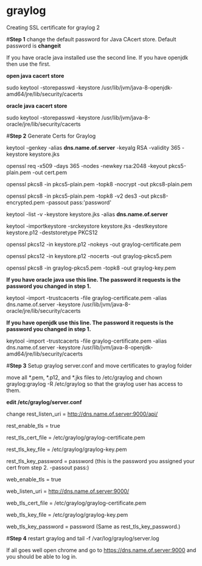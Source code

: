# graylog

Creating SSL certificate for graylog 2

#<b>Step 1</b> change the default password for Java CAcert store. Default password is <b>changeit</b>

If you have oracle java installed use the second line. If you have openjdk then use the first.

<b>open java cacert store</b> 

sudo keytool -storepasswd -keystore /usr/lib/jvm/java-8-openjdk-amd64/jre/lib/security/cacerts 

<b>oracle java cacert store</b>

sudo keytool -storepasswd -keystore /usr/lib/jvm/java-8-oracle/jre/lib/security/cacerts


#<b>Step 2</b> Generate Certs for Graylog

keytool -genkey -alias <b>dns.name.of.server</b> -keyalg RSA -validity 365 -keystore keystore.jks

openssl req -x509 -days 365 -nodes -newkey rsa:2048 -keyout pkcs5-plain.pem -out cert.pem

openssl pkcs8 -in pkcs5-plain.pem -topk8 -nocrypt -out pkcs8-plain.pem

openssl pkcs8 -in pkcs5-plain.pem -topk8 -v2 des3 -out pkcs8-encrypted.pem -passout pass:'password'

keytool -list -v -keystore keystore.jks -alias <b>dns.name.of.server</b>

keytool -importkeystore -srckeystore keystore.jks -destkeystore keystore.p12 -deststoretype PKCS12

openssl pkcs12 -in keystore.p12 -nokeys -out graylog-certificate.pem

openssl pkcs12 -in keystore.p12 -nocerts -out graylog-pkcs5.pem

openssl pkcs8 -in graylog-pkcs5.pem -topk8 -out graylog-key.pem

<b>If you have oracle java use this line. The password it requests is the password you changed in step 1.</b>

keytool -import -trustcacerts -file graylog-certificate.pem -alias dns.name.of.server  -keystore /usr/lib/jvm/java-8-oracle/jre/lib/security/cacerts

<b>If you have openjdk use this line. The password it requests is the password you changed in step 1.</b>

keytool -import -trustcacerts -file graylog-certificate.pem -alias dns.name.of.server  -keystore /usr/lib/jvm/java-8-openjdk-amd64/jre/lib/security/cacerts

#<b>Step 3</b> Setup graylog server.conf and move certificates to graylog folder

move all *.pem, *.p12, and *.jks files to /etc/graylog and chown graylog:graylog -R /etc/graylog so that the graylog user has access to them.

<b>edit /etc/graylog/server.conf</b>

change 
rest_listen_uri = http://dns.name.of.server:9000/api/ 

rest_enable_tls = true

rest_tls_cert_file = /etc/graylog/graylog-certificate.pem

rest_tls_key_file = /etc/graylog/graylog-key.pem

rest_tls_key_password = password (this is the password you assigned your cert from step 2. -passout pass:)

web_enable_tls = true

web_listen_uri = http://dns.name.of.server:9000/

web_tls_cert_file = /etc/graylog/graylog-certificate.pem

web_tls_key_file = /etc/graylog/graylog-key.pem

web_tls_key_password = password (Same as rest_tls_key_password.)

#<b>Step 4</b> restart graylog and tail -f /var/log/graylog/server.log

If all goes well open chrome and go to https://dns.name.of.server:9000 and you should be able to log in.



